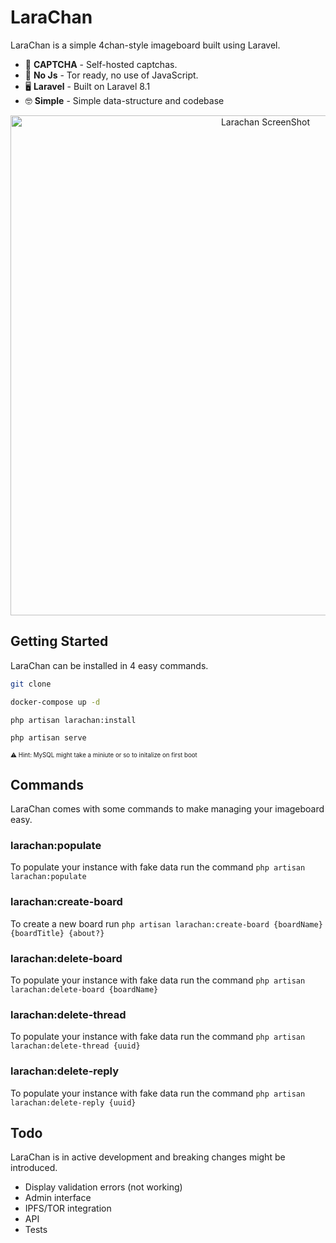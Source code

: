 # LaraChan
LaraChan is a simple 4chan-style imageboard built using Laravel.

- 🤖 **CAPTCHA** - Self-hosted captchas.
- 🚫 **No Js** - Tor ready, no use of JavaScript.
- 🖥 **Laravel** - Built on Laravel 8.1
- 🤓 **Simple** - Simple data-structure and codebase

<p  align="center">
<img  width="800" src="https://raw.githubusercontent.com/anthonybudd/LaraChan/8.x/docs/img/screenshot.gif"  alt="Larachan ScreenShot">
</p>


## Getting Started
LaraChan can be installed in 4 easy commands. 

```sh
git clone

docker-compose up -d

php artisan larachan:install

php artisan serve
```
<sub><sup>⚠️ Hint: MySQL might take a miniute or so to initalize on first boot</sub></sup>

## Commands
LaraChan comes with some commands to make managing your imageboard easy.

### larachan:populate
To populate your instance with fake data run the command `php artisan larachan:populate`

### larachan:create-board
To create a new board run `php artisan larachan:create-board {boardName} {boardTitle} {about?}`

### larachan:delete-board
To populate your instance with fake data run the command `php artisan larachan:delete-board {boardName}`

### larachan:delete-thread
To populate your instance with fake data run the command `php artisan larachan:delete-thread {uuid}`

### larachan:delete-reply
To populate your instance with fake data run the command `php artisan larachan:delete-reply {uuid}`

  
## Todo
LaraChan is in active development and breaking changes might be introduced.

- Display validation errors (not working)
- Admin interface
- IPFS/TOR integration
- API
- Tests